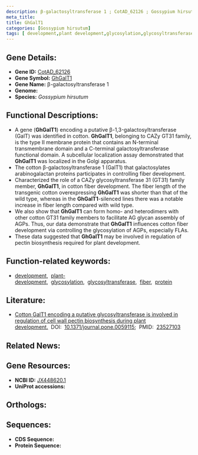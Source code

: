 ```yaml
---
description: β-galactosyltransferase 1 ; CotAD_62126 ; Gossypium hirsutum
meta_title:
title: GhGalT1
categories: [Gossypium hirsutum]
tags: [ development,plant development,glycosylation,glycosyltransferase,fiber,protein ]
---
```


## Gene Details:
- **Gene ID:** [CotAD_62126]()
- **Gene Symbol:** <u>GhGalT1</u>
- **Gene Name:** β-galactosyltransferase 1
- **Genome:** []()
- **Species:** *Gossypium hirsutum*

## Functional Descriptions:
   - A gene (**GhGalT1**) encoding a putative β-1,3-galactosyltransferase (GalT) was identified in cotton. **GhGalT1**, belonging to CAZy GT31 family, is the type II membrane protein that contains an N-terminal transmembrane domain and a C-terminal galactosyltransferase functional domain. A subcellular localization assay demonstrated that **GhGalT1** was localized in the Golgi apparatus.
   - The cotton β-galactosyltransferase 1 (GalT1) that galactosylates arabinogalactan proteins participates in controlling fiber development.
   - Characterized the role of a CAZy glycosyltransferase 31 (GT31) family member, **GhGalT1**, in cotton fiber development. The fiber length of the transgenic cotton overexpressing **GhGalT1** was shorter than that of the wild type, whereas in the **GhGalT1**-silenced lines there was a notable increase in fiber length compared with wild type.
   - We also show that **GhGalT1** can form homo- and heterodimers with other cotton GT31 family members to facilitate AG glycan assembly of AGPs. Thus, our data demonstrate that **GhGalT1** influences cotton fiber development via controlling the glycosylation of AGPs, especially FLAs.
   - These data suggested that **GhGalT1** may be involved in regulation of pectin biosynthesis required for plant development.

## Function-related keywords:
   - [development](/tags/development/),&nbsp;&nbsp;[plant-development](/tags/plant-development/),&nbsp;&nbsp;[glycosylation](/tags/glycosylation/),&nbsp;&nbsp;[glycosyltransferase](/tags/glycosyltransferase/),&nbsp;&nbsp;[fiber](/tags/fiber/),&nbsp;&nbsp;[protein](/tags/protein/)

## Literature:
   - [Cotton GalT1 encoding a putative glycosyltransferase is involved in regulation of cell wall pectin biosynthesis during plant development.](https://doi.org/10.1371/journal.pone.0059115)&nbsp;&nbsp;DOI:&nbsp;&nbsp;[10.1371/journal.pone.0059115](https://doi.org/10.1371/journal.pone.0059115);&nbsp;&nbsp;PMID:&nbsp;&nbsp;[23527103](https://pubmed.ncbi.nlm.nih.gov/23527103/)

## Related News:

## Gene Resources:
- **NCBI ID:**  [JX448620.1](https://www.ncbi.nlm.nih.gov/gene/?term=JX448620.1)
- **UniProt accessions:**  [](https://www.uniprot.org/uniprotkb//entry)

## Orthologs:

## Sequences:
- **CDS Sequence:**
- **Protein Sequence:**

